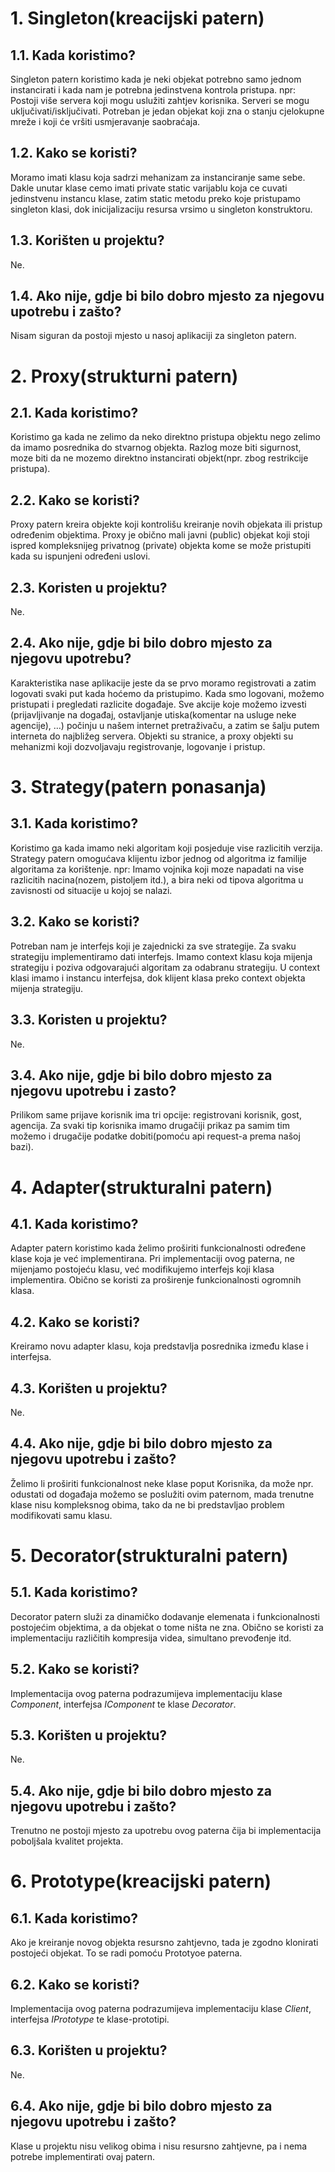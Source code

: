 # 1. Singleton(kreacijski patern)
## 1.1. Kada koristimo?
Singleton patern koristimo kada je neki objekat potrebno samo jednom instancirati i kada nam je potrebna jedinstvena kontrola pristupa.
npr: Postoji više servera koji mogu uslužiti zahtjev korisnika. Serveri se mogu uključivati/isključivati. 
Potreban je jedan objekat koji zna o stanju cjelokupne mreže i koji će vršiti usmjeravanje saobraćaja.
## 1.2. Kako se koristi?
Moramo imati klasu koja sadrzi mehanizam za instanciranje same sebe. Dakle unutar klase cemo imati private static varijablu koja ce cuvati 
jedinstvenu instancu klase, zatim static metodu preko koje pristupamo singleton klasi, dok inicijalizaciju resursa vrsimo u singleton konstruktoru.
## 1.3. Korišten u projektu?
Ne.
## 1.4. Ako nije, gdje bi bilo dobro mjesto za njegovu upotrebu i zašto?
Nisam siguran da postoji mjesto u nasoj aplikaciji za singleton patern.

# 2. Proxy(strukturni patern)
## 2.1. Kada koristimo?
Koristimo ga kada ne zelimo da neko direktno pristupa objektu nego zelimo da imamo posrednika do stvarnog objekta.
Razlog moze biti sigurnost, moze biti da ne mozemo direktno instancirati objekt(npr. zbog restrikcije pristupa). 
## 2.2. Kako se koristi?
Proxy patern kreira objekte koji kontrolišu kreiranje novih objekata ili pristup određenim
objektima. Proxy je obično mali javni (public) objekat koji stoji ispred kompleksnijeg privatnog
(private) objekta kome se može pristupiti kada su ispunjeni određeni uslovi. 
## 2.3. Koristen u projektu?
Ne.
## 2.4. Ako nije, gdje bi bilo dobro mjesto za njegovu upotrebu?
Karakteristika nase aplikacije jeste da se prvo moramo registrovati a zatim logovati svaki
put kada hoćemo da pristupimo. Kada smo logovani, možemo pristupati i pregledati razlicite događaje.
Sve akcije koje možemo izvesti (prijavljivanje na događaj, ostavljanje utiska(komentar na usluge neke agencije), …) 
počinju u našem internet pretraživaču, a zatim se šalju putem interneta do najbližeg servera. Objekti su stranice, a proxy
objekti su mehanizmi koji dozvoljavaju registrovanje, logovanje i pristup. 

# 3. Strategy(patern ponasanja)
## 3.1. Kada koristimo?
Koristimo ga kada imamo neki algoritam koji posjeduje vise razlicitih verzija.
Strategy patern omogućava klijentu izbor jednog od algoritma iz familije algoritama za korištenje.
npr: Imamo vojnika koji moze napadati na vise razlicitih nacina(nozem, pistoljem itd.), 
a bira neki od tipova algoritma u zavisnosti od situacije u kojoj se nalazi.
## 3.2. Kako se koristi?
Potreban nam je interfejs koji je zajednicki za sve strategije. Za svaku strategiju implementiramo dati interfejs.
Imamo context klasu koja mijenja strategiju i poziva odgovarajući algoritam za odabranu strategiju. U context klasi 
imamo i instancu interfejsa, dok klijent klasa preko context objekta mijenja strategiju.
## 3.3. Koristen u projektu?
Ne.
## 3.4. Ako nije, gdje bi bilo dobro mjesto za njegovu upotrebu i zasto?
Prilikom same prijave korisnik ima tri opcije: registrovani korisnik, gost, agencija.
Za svaki tip korisnika imamo drugačiji prikaz pa samim tim možemo i drugačije podatke dobiti(pomoću api request-a prema našoj bazi).


# 4. Adapter(strukturalni patern)
## 4.1. Kada koristimo?
Adapter patern koristimo kada želimo proširiti funkcionalnosti određene klase koja je već implementirana.
Pri implementaciji ovog paterna, ne mijenjamo postojeću klasu, već modifikujemo interfejs koji klasa implementira.
Obično se koristi za proširenje funkcionalnosti ogromnih klasa.
## 4.2. Kako se koristi?
Kreiramo novu adapter klasu, koja predstavlja posrednika između klase i interfejsa.
## 4.3. Korišten u projektu?
Ne.
## 4.4. Ako nije, gdje bi bilo dobro mjesto za njegovu upotrebu i zašto?
Želimo li proširiti funkcionalnost neke klase poput Korisnika, da može npr. odustati od događaja možemo se poslužiti ovim paternom, mada trenutne klase nisu kompleksnog obima, tako da ne bi predstavljao problem modifikovati samu klasu.

# 5. Decorator(strukturalni patern)
## 5.1. Kada koristimo?
Decorator patern služi za dinamičko dodavanje elemenata i funkcionalnosti postojećim objektima, a da objekat o tome ništa ne zna. 
Obično se koristi za implementaciju različitih kompresija videa, simultano prevođenje itd.
## 5.2. Kako se koristi?
Implementacija ovog paterna podrazumijeva implementaciju klase *Component*, interfejsa *IComponent* te klase *Decorator*.
## 5.3. Korišten u projektu?
Ne.
## 5.4. Ako nije, gdje bi bilo dobro mjesto za njegovu upotrebu i zašto?
Trenutno ne postoji mjesto za upotrebu ovog paterna čija bi implementacija poboljšala kvalitet projekta.

# 6. Prototype(kreacijski patern)
## 6.1. Kada koristimo?
Ako je kreiranje novog objekta resursno zahtjevno, tada je zgodno klonirati postojeći objekat.
To se radi pomoću Prototyoe paterna.
## 6.2. Kako se koristi?
Implementacija ovog paterna podrazumijeva implementaciju klase *Client*, interfejsa *IPrototype* te klase-prototipi.
## 6.3. Korišten u projektu?
Ne.
## 6.4. Ako nije, gdje bi bilo dobro mjesto za njegovu upotrebu i zašto?
Klase u projektu nisu velikog obima i nisu resursno zahtjevne, pa i nema potrebe implementirati ovaj patern.





